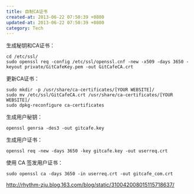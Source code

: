 ```yaml
---
title: 自制CA证书
created-at: 2013-06-22 07:50:39 +0800
updated-at: 2013-06-22 07:50:39 +0800
category: Tech
---
```


生成秘钥和CA证书：

    cd /etc/ssl/
    sudo openssl req -config /etc/ssl/openssl.cnf -new -x509 -days 3650 -keyout private/GitCafeKey.pem -out GitCafeCA.crt

更新CA证书：

    sudo mkdir -p /usr/share/ca-certificates/[YOUR WEBSITE]/
    sudo mv /etc/ssl/GitCafeCA.crt /usr/share/ca-certificates/[YOUR WEBSITE]/
    sudo dpkg-reconfigure ca-certificates

生成用户秘钥：

    openssl genrsa -des3 -out gitcafe.key

生成用户证书：

    openssl req -new -days 3650 -key gitcafe.key -out userreq.crt

使用 CA 签发用户证书：

    sudo openssl ca -days 3650 -in userreq.crt -out gitcafe_com.crt

http://rhythm-zju.blog.163.com/blog/static/310042008015115718637/
